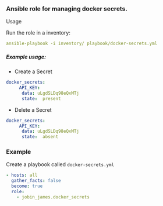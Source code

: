 ### Ansible role for managing docker secrets.

Usage

Run the role in a inventory:

```yaml
ansible-playbook -i inventory/ playbook/docker-secrets.yml
```

##### Example usage:
- Create a Secret
```yaml
docker_secrets:
     API_KEY:
      data: uLgdSLDq98eQxMTj
      state:  present
```

- Delete a Secret
```yaml
docker_secrets:
     API_KEY:
      data: uLgdSLDq98eQxMTj
      state:  absent
```
### Example

Create a playbook called `docker-secrets.yml`
```yml
- hosts: all
  gather_facts: false
  become: true
  role:
    - jobin_james.docker_secrets
```
